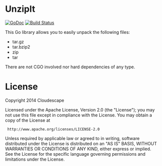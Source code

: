# UnzipIt
[![GoDoc](https://godoc.org/github.com/c4milo/unzipit?status.svg)](https://godoc.org/github.com/c4milo/unzipit)
[![Build Status](https://travis-ci.org/c4milo/unzipit.svg?branch=master)](https://travis-ci.org/c4milo/unzipit)

This Go library allows you to easily unpack the following files:

* tar.gz
* tar.bzip2
* zip 
* tar

There are not CGO involved nor hard dependencies of any type.

# License
Copyright 2014 Cloudescape

  Licensed under the Apache License, Version 2.0 (the "License");
  you may not use this file except in compliance with the License.
  You may obtain a copy of the License at

     http://www.apache.org/licenses/LICENSE-2.0

  Unless required by applicable law or agreed to in writing, software
  distributed under the License is distributed on an "AS IS" BASIS,
  WITHOUT WARRANTIES OR CONDITIONS OF ANY KIND, either express or implied.
  See the License for the specific language governing permissions and
  limitations under the License.
